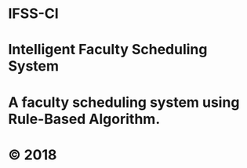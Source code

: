 # IFSS-CI 
# Intelligent Faculty Scheduling System

# A faculty scheduling system using Rule-Based Algorithm. 

# © 2018
